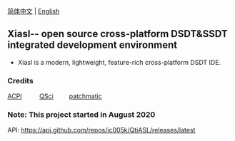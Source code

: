 [简体中文](https://github.com/ic005k/QtiASL/blob/master/READMe-cn.md) | [English](https://github.com/ic005k/QtiASL/blob/master/README.md)

## Xiasl-- open source cross-platform DSDT&SSDT integrated development environment

* Xiasl is a modern, lightweight, feature-rich cross-platform DSDT IDE.

### Credits

[ACPI](https://acpica.org/source)&nbsp; &nbsp; &nbsp; &nbsp; &nbsp;
[QSci](https://riverbankcomputing.com/software/qscintilla/download) &nbsp; &nbsp; &nbsp; &nbsp;
[patchmatic](https://github.com/RehabMan/OS-X-MaciASL-patchmatic) &nbsp; &nbsp; &nbsp; &nbsp;

### Note: This project started in August 2020
API: https://api.github.com/repos/ic005k/QtiASL/releases/latest
